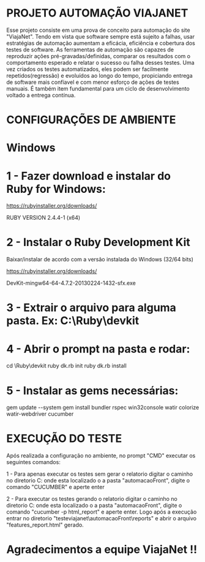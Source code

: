 # PROJETO AUTOMAÇÃO VIAJANET

Esse projeto consiste em uma prova de conceito para automação do site "ViajaNet".
Tendo em vista que software sempre está sujeito a falhas, usar estratégias de automação  aumentam a eficácia, eficiência e cobertura dos testes de software. As ferramentas de automação são capazes de reproduzir ações pré-gravadas/definidas, comparar os resultados com o comportamento esperado e relatar o sucesso ou falha desses testes. Uma vez criados os testes automatizados, eles podem ser facilmente repetidos(regressão) e evoluídos ao longo do tempo, propiciando entrega de software mais confíavel e com menor esforço de ações de testes manuais. É também item fundamental para um ciclo de desenvolvimento voltado a entrega contínua.




# CONFIGURAÇÕES DE AMBIENTE

# Windows

# 1 - Fazer download e instalar do Ruby for Windows:

https://rubyinstaller.org/downloads/

RUBY VERSION 2.4.4-1 (x64)

# 2 - Instalar o Ruby Development Kit

Baixar/instalar de acordo com a versão instalada do Windows (32/64 bits)

https://rubyinstaller.org/downloads/

DevKit-mingw64-64-4.7.2-20130224-1432-sfx.exe

# 3 - Extrair o arquivo para alguma pasta. Ex: C:\Ruby\devkit

# 4 - Abrir o prompt na pasta e rodar:

cd \Ruby\devkit
ruby dk.rb init
ruby dk.rb install

# 5 - Instalar as gems necessárias:

gem update --system
gem install bundler rspec win32console watir colorize watir-webdriver cucumber


# EXECUÇÃO DO TESTE


Após realizada a configuração no ambiente, no prompt "CMD" executar os seguintes comandos:

1 - Para apenas executar os testes sem gerar o relatorio digitar o caminho no diretorio C: onde esta localizado o a pasta "automacaoFront", digite o comando "CUCUMBER" e aperte enter

2 - Para executar os testes gerando o relatorio digitar o caminho no diretorio C: onde esta localizado o a pasta "automacaoFront", digite o comando "cucumber -p html_report" e aperte enter. Logo após a execução entrar no diretorio "testeviajanet\automacaoFront\reports" e abrir o arquivo "features_report.html" gerado.


# Agradecimentos a equipe ViajaNet !!


